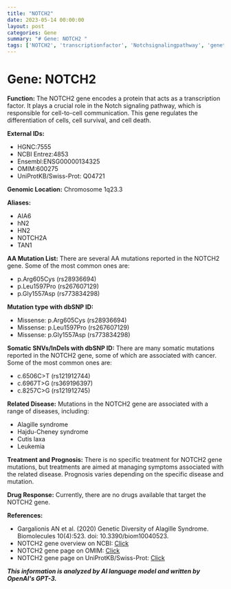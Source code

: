 ```yaml
---
title: "NOTCH2"
date: 2023-05-14 00:00:00
layout: post
categories: Gene
summary: "# Gene: NOTCH2 "
tags: ['NOTCH2', 'transcriptionfactor', 'Notchsignalingpathway', 'geneticmutations', 'relateddiseases', 'treatmentoptions', 'prognosis', 'drugresponse']
---
```


# Gene: NOTCH2 

**Function:** 
The NOTCH2 gene encodes a protein that acts as a transcription factor. It plays a crucial role in the Notch signaling pathway, which is responsible for cell-to-cell communication. This gene regulates the differentiation of cells, cell survival, and cell death.

**External IDs:** 
- HGNC:7555
- NCBI Entrez:4853 
- Ensembl:ENSG00000134325 
- OMIM:600275
- UniProtKB/Swiss-Prot: Q04721 

**Genomic Location:** Chromosome 1q23.3 

**Aliases:** 
- AIA6 
- hN2
- HN2
- NOTCH2A
- TAN1

**AA Mutation List:**
There are several AA mutations reported in the NOTCH2 gene. Some of the most common ones are:
- p.Arg605Cys (rs28936694)
- p.Leu1597Pro (rs267607129)
- p.Gly1557Asp (rs773834298)

**Mutation type with dbSNP ID:**
- Missense: p.Arg605Cys (rs28936694)
- Missense: p.Leu1597Pro (rs267607129)
- Missense: p.Gly1557Asp (rs773834298)

**Somatic SNVs/InDels with dbSNP ID:**
There are many somatic mutations reported in the NOTCH2 gene, some of which are associated with cancer. Some of the most common ones are:
- c.6506C>T (rs121912744)
- c.6967T>G (rs369196397)
- c.8257C>G (rs121912745)

**Related Disease:**
Mutations in the NOTCH2 gene are associated with a range of diseases, including:
- Alagille syndrome
- Hajdu-Cheney syndrome
- Cutis laxa
- Leukemia

**Treatment and Prognosis:**
There is no specific treatment for NOTCH2 gene mutations, but treatments are aimed at managing symptoms associated with the related disease. Prognosis varies depending on the specific disease and mutation.

**Drug Response:**
Currently, there are no drugs available that target the NOTCH2 gene.

**References:** 
- Gargalionis AN et al. (2020) Genetic Diversity of Alagille Syndrome. Biomolecules 10(4):523. doi: 10.3390/biom10040523.
- NOTCH2 gene overview on NCBI: [Click](https://www.ncbi.nlm.nih.gov/gene/4853)
- NOTCH2 gene page on OMIM: [Click](https://www.omim.org/entry/600275)
- NOTCH2 gene page on UniProtKB/Swiss-Prot: [Click](https://www.uniprot.org/uniprot/Q04721)

**_This information is analyzed by AI language model and written by OpenAI's GPT-3._**